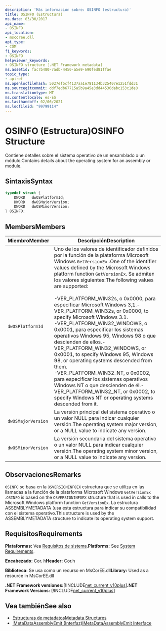 ```yaml
---
description: 'Más información sobre: OSINFO (estructura)'
title: OSINFO (Estructura)
ms.date: 03/30/2017
api_name:
- OSINFO
api_location:
- mscoree.dll
api_type:
- COM
f1_keywords:
- OSINFO
helpviewer_keywords:
- OSINFO structure [.NET Framework metadata]
ms.assetid: fac7b480-7adb-4450-a5e9-690fed81ffae
topic_type:
- apiref
ms.openlocfilehash: 5027ef5cf4137aa1e781134b325407e1251fdd31
ms.sourcegitcommit: ddf7edb67715a5b9a45e3dd44536dabc153c1de0
ms.translationtype: MT
ms.contentlocale: es-ES
ms.lasthandoff: 02/06/2021
ms.locfileid: "99799114"
---
```

# <a name="osinfo-structure"></a><span data-ttu-id="b289f-103">OSINFO (Estructura)</span><span class="sxs-lookup"><span data-stu-id="b289f-103">OSINFO Structure</span></span>

<span data-ttu-id="b289f-104">Contiene detalles sobre el sistema operativo de un ensamblado o un módulo.</span><span class="sxs-lookup"><span data-stu-id="b289f-104">Contains details about the operating system for an assembly or module.</span></span>  
  
## <a name="syntax"></a><span data-ttu-id="b289f-105">Sintaxis</span><span class="sxs-lookup"><span data-stu-id="b289f-105">Syntax</span></span>  
  
```cpp  
typedef struct {  
    DWORD   dwOSPlatformId;  
    DWORD   dwOSMajorVersion;
    DWORD   dwOSMinorVersion;
} OSINFO;  
```  
  
## <a name="members"></a><span data-ttu-id="b289f-106">Members</span><span class="sxs-lookup"><span data-stu-id="b289f-106">Members</span></span>  
  
|<span data-ttu-id="b289f-107">Miembro</span><span class="sxs-lookup"><span data-stu-id="b289f-107">Member</span></span>|<span data-ttu-id="b289f-108">Descripción</span><span class="sxs-lookup"><span data-stu-id="b289f-108">Description</span></span>|  
|------------|-----------------|  
|`dwOSPlatformId`|<span data-ttu-id="b289f-109">Uno de los valores de identificador definidos por la función de la plataforma Microsoft Windows `GetVersionEx` .</span><span class="sxs-lookup"><span data-stu-id="b289f-109">One of the identifier values defined by the Microsoft Windows platform function `GetVersionEx`.</span></span> <span data-ttu-id="b289f-110">Se admiten los valores siguientes:</span><span class="sxs-lookup"><span data-stu-id="b289f-110">The following values are supported:</span></span><br /><br /> <span data-ttu-id="b289f-111">-VER_PLATFORM_WIN32s, o 0x0000, para especificar Microsoft Windows 3,1.</span><span class="sxs-lookup"><span data-stu-id="b289f-111">-   VER_PLATFORM_WIN32s, or 0x0000, to specify Microsoft Windows 3.1.</span></span><br /><span data-ttu-id="b289f-112">-VER_PLATFORM_WIN32_WINDOWS, o 0x0001, para especificar los sistemas operativos Windows 95, Windows 98 o que descienden de ellos.</span><span class="sxs-lookup"><span data-stu-id="b289f-112">-   VER_PLATFORM_WIN32_WINDOWS, or 0x0001, to specify Windows 95, Windows 98, or operating systems descended from them.</span></span><br /><span data-ttu-id="b289f-113">-VER_PLATFORM_WIN32_NT, o 0x0002, para especificar los sistemas operativos Windows NT o que descienden de él.</span><span class="sxs-lookup"><span data-stu-id="b289f-113">-   VER_PLATFORM_WIN32_NT, or 0x0002, to specify Windows NT or operating systems descended from it.</span></span>|  
|`dwOSMajorVersion`|<span data-ttu-id="b289f-114">La versión principal del sistema operativo o un valor NULL para indicar cualquier versión.</span><span class="sxs-lookup"><span data-stu-id="b289f-114">The operating system major version, or a NULL value to indicate any version.</span></span>|  
|`dwOSMinorVersion`|<span data-ttu-id="b289f-115">La versión secundaria del sistema operativo o un valor NULL para indicar cualquier versión.</span><span class="sxs-lookup"><span data-stu-id="b289f-115">The operating system minor version, or a NULL value to indicate any version.</span></span>|  
  
## <a name="remarks"></a><span data-ttu-id="b289f-116">Observaciones</span><span class="sxs-lookup"><span data-stu-id="b289f-116">Remarks</span></span>  

 <span data-ttu-id="b289f-117">`OSINFO` se basa en la `OSVERSIONINFOEX` estructura que se utiliza en las llamadas a la función de la plataforma Microsoft Windows `GetVersionEx` .</span><span class="sxs-lookup"><span data-stu-id="b289f-117">`OSINFO` is based on the `OSVERSIONINFOEX` structure that is used in calls to the Microsoft Windows platform function `GetVersionEx`.</span></span> <span data-ttu-id="b289f-118">La estructura ASSEMBLYMETADATA (usa esta estructura para indicar su compatibilidad con el sistema operativo.</span><span class="sxs-lookup"><span data-stu-id="b289f-118">This structure is used by the ASSEMBLYMETADATA structure to indicate its operating system support.</span></span>  
  
## <a name="requirements"></a><span data-ttu-id="b289f-119">Requisitos</span><span class="sxs-lookup"><span data-stu-id="b289f-119">Requirements</span></span>  

 <span data-ttu-id="b289f-120">**Plataformas:** Vea [Requisitos de sistema](../../get-started/system-requirements.md).</span><span class="sxs-lookup"><span data-stu-id="b289f-120">**Platforms:** See [System Requirements](../../get-started/system-requirements.md).</span></span>  
  
 <span data-ttu-id="b289f-121">**Encabezado:** Cor. h</span><span class="sxs-lookup"><span data-stu-id="b289f-121">**Header:** Cor.h</span></span>  
  
 <span data-ttu-id="b289f-122">**Biblioteca:** Se usa como un recurso en MsCorEE.dll</span><span class="sxs-lookup"><span data-stu-id="b289f-122">**Library:** Used as a resource in MsCorEE.dll</span></span>  
  
 <span data-ttu-id="b289f-123">**.NET Framework versiones:**[!INCLUDE[net_current_v10plus](../../../../includes/net-current-v10plus-md.md)]</span><span class="sxs-lookup"><span data-stu-id="b289f-123">**.NET Framework Versions:** [!INCLUDE[net_current_v10plus](../../../../includes/net-current-v10plus-md.md)]</span></span>  
  
## <a name="see-also"></a><span data-ttu-id="b289f-124">Vea también</span><span class="sxs-lookup"><span data-stu-id="b289f-124">See also</span></span>

- [<span data-ttu-id="b289f-125">Estructuras de metadatos</span><span class="sxs-lookup"><span data-stu-id="b289f-125">Metadata Structures</span></span>](metadata-structures.md)
- [<span data-ttu-id="b289f-126">IMetaDataAssemblyEmit (Interfaz)</span><span class="sxs-lookup"><span data-stu-id="b289f-126">IMetaDataAssemblyEmit Interface</span></span>](imetadataassemblyemit-interface.md)
